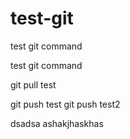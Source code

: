 # test-git

test git command

test git command

git pull test

git push test
git push test2


dsadsa
ashakjhaskhas
